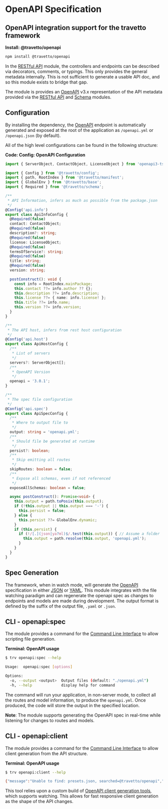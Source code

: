 <!-- This file was generated by @travetto/doc and should not be modified directly -->
<!-- Please modify https://github.com/travetto/travetto/tree/main/module/openapi/README.ts and execute "npx trv doc" to rebuild -->
# OpenAPI Specification
## OpenAPI integration support for the travetto framework

**Install: @travetto/openapi**
```bash
npm install @travetto/openapi
```

In the [RESTful API](https://github.com/travetto/travetto/tree/main/module/rest#readme "Declarative api for RESTful APIs with support for the dependency injection module.") module, the controllers and endpoints can be described via decorators, comments, or typings. This only provides the general metadata internally. This is not sufficient to generate a usable API doc, and so this module exists to bridge that gap.

The module is provides an [OpenAPI](https://github.com/OAI/OpenAPI-Specification) v3.x representation of the API metadata provided via the [RESTful API](https://github.com/travetto/travetto/tree/main/module/rest#readme "Declarative api for RESTful APIs with support for the dependency injection module.") and [Schema](https://github.com/travetto/travetto/tree/main/module/schema#readme "Data type registry for runtime validation, reflection and binding.") modules.

## Configuration
By installing the dependency, the [OpenAPI](https://github.com/OAI/OpenAPI-Specification) endpoint is automatically generated and exposed at the root of the application as `/openapi.yml` or `/openapi.json` (by default). 

All of the high level configurations can be found in the following structure:

**Code: Config: OpenAPI Configuration**
```typescript
import { ServerObject, ContactObject, LicenseObject } from 'openapi3-ts/src/model/OpenApi';

import { Config } from '@travetto/config';
import { path, RootIndex } from '@travetto/manifest';
import { GlobalEnv } from '@travetto/base';
import { Required } from '@travetto/schema';

/**
 * API Information, infers as much as possible from the package.json
 */
@Config('api.info')
export class ApiInfoConfig {
  @Required(false)
  contact: ContactObject;
  @Required(false)
  description?: string;
  @Required(false)
  license: LicenseObject;
  @Required(false)
  termsOfService?: string;
  @Required(false)
  title: string;
  @Required(false)
  version: string;

  postConstruct(): void {
    const info = RootIndex.mainPackage;
    this.contact ??= info.author ?? {};
    this.description ??= info.description;
    this.license ??= { name: info.license! };
    this.title ??= info.name;
    this.version ??= info.version;
  }
}

/**
 * The API host, infers from rest host configuration
 */
@Config('api.host')
export class ApiHostConfig {
  /**
   * List of servers
   */
  servers?: ServerObject[];
  /**
   * OpenAPI Version
   */
  openapi = '3.0.1';
}

/**
 * The spec file configuration
 */
@Config('api.spec')
export class ApiSpecConfig {
  /**
   * Where to output file to
   */
  output: string = 'openapi.yml';
  /**
   * Should file be generated at runtime
   */
  persist?: boolean;
  /**
   * Skip emitting all routes
   */
  skipRoutes: boolean = false;
  /**
   * Expose all schemas, even if not referenced
   */
  exposeAllSchemas: boolean = false;

  async postConstruct(): Promise<void> {
    this.output = path.toPosix(this.output);
    if (!this.output || this.output === '-') {
      this.persist = false;
    } else {
      this.persist ??= GlobalEnv.dynamic;
    }
    if (this.persist) {
      if (!/[.](json|ya?ml)$/.test(this.output)) { // Assume a folder
        this.output = path.resolve(this.output, 'openapi.yml');
      }
    }
  }
}
```

## Spec Generation
The framework, when in watch mode, will generate the [OpenAPI](https://github.com/OAI/OpenAPI-Specification) specification in either [JSON](https://www.json.org) or [YAML](https://en.wikipedia.org/wiki/YAML). This module integrates with the file watching paradigm and can regenerate the openapi spec as changes to endpoints and models are made during development.  The output format is defined by the suffix of the output file, `.yaml` or `.json`.  

## CLI - openapi:spec

The module provides a command for the [Command Line Interface](https://github.com/travetto/travetto/tree/main/module/cli#readme "CLI infrastructure for travetto framework") to allow scripting file generation.

**Terminal: OpenAPI usage**
```bash
$ trv openapi:spec --help

Usage:  openapi:spec [options]

Options:
  -o, --output <output>  Output files (default: "./openapi.yml")
  -h, --help             display help for command
```

The command will run your application, in non-server mode, to collect all the routes and model information, to produce the `openapi.yml`.  Once produced, the code will store the output in the specified location.

**Note**: The module supports generating the OpenAPI spec in real-time while listening for changes to routes and models.

## CLI - openapi:client

The module provides a command for the [Command Line Interface](https://github.com/travetto/travetto/tree/main/module/cli#readme "CLI infrastructure for travetto framework") to allow client generation from the API structure.

**Terminal: OpenAPI usage**
```bash
$ trv openapi:client --help

{"message":"Unable to find: presets.json, searched=@travetto/openapi","category":"notfound","type":"AppError","at":"2029-03-14T04:00:00.618Z"}
```

This tool relies upon a custom build of [OpenAPI client generation tools](https://github.com/OpenAPITools/openapi-generator), which supports watching.  This allows for fast responsive client generation as the shape of the API changes.
